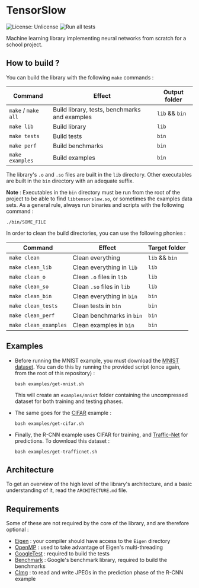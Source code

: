 # TensorSlow

![License: Unlicense](https://img.shields.io/badge/license-Unlicense-green)
![Run all tests](https://github.com/PurplePachyderm/tensorslow/workflows/Run%20all%20tests/badge.svg)

Machine learning library implementing neural networks from scratch for a school project.


## How to build ?

You can build the library with the following `make` commands :

Command | Effect | Output folder
--- | --- | --
`make` / `make all` | Build library, tests, benchmarks and examples | `lib` && `bin`
`make lib` | Build library | `lib`
`make tests` | Build tests | `bin`
`make perf` | Build benchmarks | `bin`
`make examples` | Build examples | `bin`

The library's `.o` and `.so` files are built in the `lib` directory.
Other executables are built in the `bin` directory with an adequate suffix.

**Note** : Executables in the `bin` directory must be run from the root of the
project to be able to find `libtensorslow.so`, or sometimes the examples
data sets. As a general rule, always run binaries and scripts with the following
command :

`./bin/SOME_FILE`

In order to clean the build directories, you can use the following phonies :

Command | Effect | Target folder
--- | --- | ---
`make clean` | Clean everything | `lib` && `bin`
`make clean_lib` | Clean everything in `lib` | `lib`
`make clean_o` | Clean `.o` files in `lib` | `lib`
`make clean_so` |  Clean `.so` files in `lib` | `lib`
`make clean_bin` |  Clean everything in `bin` | `bin`
`make clean_tests` | Clean tests in `bin` | `bin`
`make clean_perf` | Clean benchmarks in `bin` | `bin`
`make clean_examples` | Clean examples in `bin` | `bin`


## Examples

- Before running the MNIST example, you must download the
[MNIST dataset](http://yann.lecun.com/exdb/mnist/). You can do this by running
the provided script (once again, from the root of this repository) :

	`bash examples/get-mnist.sh`

	This will create an `examples/mnist` folder containing the uncompressed
	dataset for both training and testing phases.

- The same goes for the [CIFAR](https://www.cs.toronto.edu/%7Ekriz/cifar.html)
example :

	`bash examples/get-cifar.sh`

- Finally, the R-CNN example uses CIFAR for training, and
[Traffic-Net](https://github.com/OlafenwaMoses/Traffic-Net) for predictions.
To download this dataset :

	`bash examples/get-trafficnet.sh`


## Architecture

To get an overview of the high level of the library's architecture, and
a basic understanding of it, read the `ARCHITECTURE.md` file.


## Requirements

Some of these are not required by the core of the library, and are therefore
optional :

- [Eigen](http://eigen.tuxfamily.org) : your compiler should have access
  to the `Eigen` directory
- [OpenMP](https://www.openmp.org/) : used to take advantage of Eigen's
  multi-threading
- [GoogleTest](https://github.com/google/googletest) : required to build the tests
- [Benchmark](https://github.com/google/benchmark) : Google's benchmark library,
  required to build the benchmarks
- [CImg](https://www.cimg.eu/) : to read and write JPEGs in the prediction
  phase of the R-CNN example
